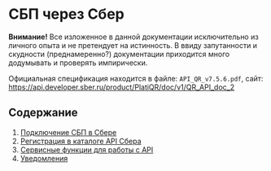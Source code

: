 # СБП через Сбер

**Внимание!** Все изложенное в данной документации исключительно из личного опыта и не претендует на истинность. В ввиду запутанности и скудности (преднамеренно?) документации приходится много додумывать и проверять импирически.

Официальная спецификация находится в файле: `API_QR_v7.5.6.pdf`, сайт: https://api.developer.sber.ru/product/PlatiQR/doc/v1/QR_API_doc_2

## Содержание

1. [Подключение СБП в Сбере](connect.md)
2. [Регистрация в каталоге API Сбера](registerdev.md)
3. [Сервисные функции для работы с API](utils.md)
4. [Уведомления](notify.md)
